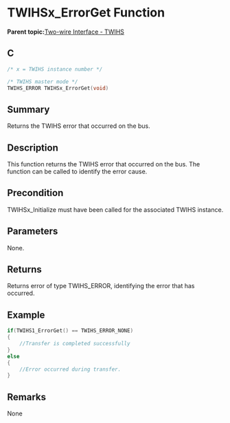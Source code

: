 # TWIHSx\_ErrorGet Function

**Parent topic:**[Two-wire Interface - TWIHS](GUID-C8012FE8-F7B4-4CE6-84B4-61EAAFAB03B0.md)

## C

```c
/* x = TWIHS instance number */

/* TWIHS master mode */
TWIHS_ERROR TWIHSx_ErrorGet(void)
```

## Summary

Returns the TWIHS error that occurred on the bus.

## Description

This function returns the TWIHS error that occurred on the bus. The function can be called to identify the error cause.

## Precondition

TWIHSx\_Initialize must have been called for the associated TWIHS instance.

## Parameters

None.

## Returns

Returns error of type TWIHS\_ERROR, identifying the error that has occurred.

## Example

```c
if(TWIHS1_ErrorGet() == TWIHS_ERROR_NONE)
{
    //Transfer is completed successfully
}
else
{
    //Error occurred during transfer.
}
```

## Remarks

None

